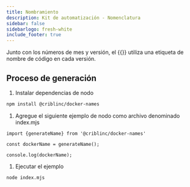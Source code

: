 ```yaml
---
title: Nombramiento
description: Kit de automatización - Nomenclatura
sidebar: false
sidebarlogo: fresh-white
include_footer: true
---
```

Junto con los números de mes y versión, el {{<product-name>}} utiliza una etiqueta de nombre de código en cada versión.

## Proceso de generación

1. Instalar dependencias de nodo

```bash
npm install @criblinc/docker-names
```

1. Agregue el siguiente ejemplo de nodo como archivo denominado index.mjs

```nodejs
import {generateName} from '@criblinc/docker-names'

const dockerName = generateName();

console.log(dockerName);
```

1. Ejecutar el ejemplo

```bash
node index.mjs
```
